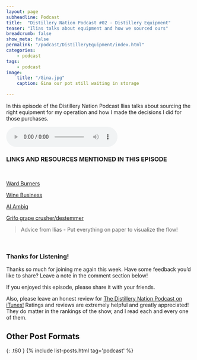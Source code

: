 ```yaml
---
layout: page
subheadline: Podcast
title:  "Distillery Nation Podcast #02 - Distillery Equipment"
teaser: "Ilias talks about equipment and how we sourced ours"
breadcrumb: false
show_meta: false
permalink: "/podcast/DistilleryEquipment/index.html"
categories:
    - podcast
tags:
    - podcast
image:
    title: "/Gina.jpg"
    caption: Gina our pot still waiting in storage
    
---
```

In this episode of the Distillery Nation Podcast Ilias talks about sourcing the right equipment for my operation and how I made the decisions I did for those purchases. 


<audio controls>
  <source src="http://mastrogiannisdistillery.com/distillerynation/2015/002-DNP-TheEquipment.mp3" controls="true" type="audio/mpeg">
Your browser does not support the audio element.
</audio>

<h3>LINKS AND RESOURCES MENTIONED IN THIS EPISODE</h3>

<br>

[Ward Burners][1] 

[Wine Business][2] 

[Al Ambiq][3]

[Grifo grape crusher/destemmer][4]


<blockquote>Advice from Ilias - Put everything on paper to visualize the flow!</blockquote>

 [1]: http://www.wardburner.com/
 [2]: https://winebusiness.com/classifieds/
 [3]: https://www.copper-alembic.com/ns/
 [4]: http://www.juicegrape.com/CrusherDestemmer-Electric-Grifo-Stainless-Steel/


<br>

<h3>Thanks for Listening!</h3>

Thanks so much for joining me again this week. Have some feedback you’d like to share? Leave a note in the comment section below!

If you enjoyed this episode, please share it with your friends.

Also, please leave an honest review for [The Distillery Nation Podcast on iTunes!][5] Ratings and reviews are extremely helpful and greatly appreciated! They do matter in the rankings of the show, and I read each and every one of them.


[5]: https://itunes.apple.com/us/podcast/distillery-nation-podcast/id1040367741


## Other Post Formats
{: .t60 }
{% include list-posts.html tag='podcast' %}

